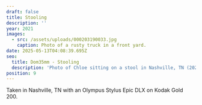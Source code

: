 ```yaml
---
draft: false
title: Stooling
description: ''
year: 2021
images:
  - src: /assets/uploads/000203190033.jpg
    caption: Photo of a rusty truck in a front yard.
date: 2025-05-13T04:08:39.695Z
seo:
  title: Dom35mm - Stooling
  description: 'Photo of Chloe sitting on a stool in Nashville, TN (2021).'
position: 9
---
```


Taken in Nashville, TN with an Olympus Stylus Epic DLX on Kodak Gold 200.
